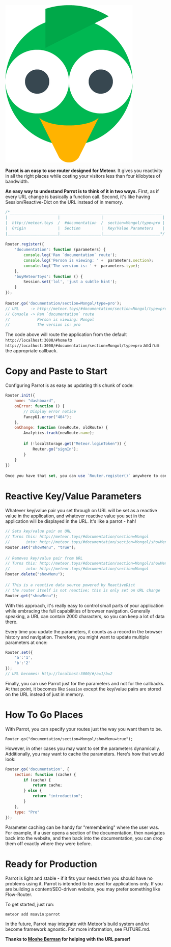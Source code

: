 <img src='https://raw.githubusercontent.com/msavin/Parrot/master/PARROT.png'>

**Parrot is an easy to use router designed for Meteor.** It gives you reactivity in all the right places while costing your visitors less than four kilobytes of bandwidth. 

**An easy way to undestand Parrot is to think of it in two ways.** First, as if every URL change is basically a function call. Second, it's like having Session/Reactive-Dict on the URL instead of in memory. 

```javascript
/*___________________________________________________________________
|                      |                  |                          |
|  http://meteor.toys  /  #documentation  /  section=Mongol/type=pro |
|  Origin              |  Section         |  Key/Value Parameters    |
|______________________|__________________|_________________________*/

Router.register({
    'documentation': function (parameters) {
        console.log('Ran `documentation` route');
        console.log('Person is viewing: ' +  parameters.section); 
        console.log('The version is: ' +  parameters.type);
    },
    'buyMeteorToys': function () {
        Session.set('lol', 'just a subtle hint');
    }
});

Router.go('documentation/section=Mongol/type=pro');
// URL     -> http://meteor.toys/#documentation/section=Mongol/type=pro
// Console -> Ran `documentation` route
//            Person is viewing: Mongol
//            The version is: pro
```

The code above will route the application from the default `http://localhost:3000/#home` to `http://localhost:3000/#documentation/section=Mongol/type=pro` and run the appropriate callback. 

# Copy and Paste to Start

Configuring Parrot is as easy as updating this chunk of code:

```javascript
Router.init({
    home: "dashboard",
    onError: function () {
        // Display error notice
        FancyUI.error("404");
    },
    onChange: function (newRoute, oldRoute) {
        Analytics.track(newRoute.name);

        if (!localStorage.get("Meteor.loginToken")) {
            Router.go("signIn");
        }
    }
})

Once you have that set, you can use `Router.register()` anywhere to configure the callbacks. 

```
# Reactive Key/Value Parameters

Whatever key/value pair you set through on URL will be set as a reactive value in the application, and whatever reactive value you set in the application will be displayed in the URL. It's like a parrot - hah!

```javascript
// Sets key/value pair on URL
// Turns this: http://meteor.toys/#documentation/section=Mongol
//       into: http://meteor.toys/#documentation/section=Mongol/showMenu=true
Router.set("showMenu", "true");

// Removes key/value pair from URL
// Turns this: http://meteor.toys/#documentation/section=Mongol/showMenu=true
//       into: http://meteor.toys/#documentation/section=Mongol
Router.delete("showMenu");

// This is a reactive data source powered by ReactiveDict
// the router itself is not reactive; this is only set on URL change
Router.get("showMenu");
```

With this approach, it's really easy to control small parts of your application while embracing the full capabilities of browser navigation. Generally speaking, a URL can contain 2000 characters, so you can keep a lot of data there.

Every time you update the parameters, it counts as a record in the browser history and navigation. Therefore, you might want to update multiple parameters at once:

```javascript
Router.set({
    'a':'1',
    'b':'2'
}); 
// URL becomes: http://localhost:3000/#/a=1/b=2
```

Finally, you can use Parrot just for the parameters and not for the callbacks. At that point, it becomes like `Session` except the key/value pairs are stored on the URL instead of just in memory.

# How To Go Places

With Parrot, you can specify your routes just the way you want them to be.

	Router.go("documentation/section=Mongol/showMenu=true");

However, in other cases you may want to set the parameters dynamically. Additionally, you may want to cache the parameters. Here's how that would look: 

```javascript
Router.go('documentation', {
    section: function (cache) {
        if (cache) {
            return cache;
        } else {
            return "introduction";
        }
    },
    type: "Pro"
});
```

Parameter caching can be handy for "remembering" where the user was. For example, if a user opens a section of the documentation, then navigates back into the website, and then back into the documentation, you can drop them off exactly where they were before.

# Ready for Production

Parrot is light and stable - if it fits your needs then you should have no problems using it. Parrot is intended to be used for applications only. If you are building a content/SEO-driven website, you may prefer something like Flow-Router.

To get started, just run:

    meteor add msavin:parrot

In the future, Parrot may integrate with Meteor's build system and/or become framework agnostic. For more information, see FUTURE.md.

**Thanks to [Moshe Berman](http://github.com/mosheberman) for helping with the URL parser!**
